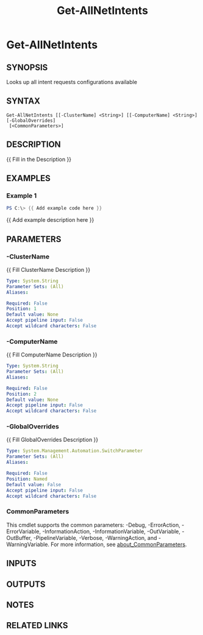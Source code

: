 ﻿---
external help file: NetworkAtc-help.xml
Module Name: NetworkATC
ms.date: 02/21/2024
online version: https://learn.microsoft.com/powershell/module/networkatc/get-allnetintents?view=windowsserver2025-ps&wt.mc_id=ps-gethelp
schema: 2.0.0
title: Get-AllNetIntents
---

# Get-AllNetIntents

## SYNOPSIS
Looks up all intent requests configurations available

## SYNTAX

```
Get-AllNetIntents [[-ClusterName] <String>] [[-ComputerName] <String>] [-GlobalOverrides]
 [<CommonParameters>]
```

## DESCRIPTION

{{ Fill in the Description }}

## EXAMPLES

### Example 1

```powershell
PS C:\> {{ Add example code here }}
```

{{ Add example description here }}

## PARAMETERS

### -ClusterName

{{ Fill ClusterName Description }}

```yaml
Type: System.String
Parameter Sets: (All)
Aliases:

Required: False
Position: 1
Default value: None
Accept pipeline input: False
Accept wildcard characters: False
```

### -ComputerName

{{ Fill ComputerName Description }}

```yaml
Type: System.String
Parameter Sets: (All)
Aliases:

Required: False
Position: 2
Default value: None
Accept pipeline input: False
Accept wildcard characters: False
```

### -GlobalOverrides

{{ Fill GlobalOverrides Description }}

```yaml
Type: System.Management.Automation.SwitchParameter
Parameter Sets: (All)
Aliases:

Required: False
Position: Named
Default value: False
Accept pipeline input: False
Accept wildcard characters: False
```

### CommonParameters

This cmdlet supports the common parameters: -Debug, -ErrorAction, -ErrorVariable,
-InformationAction, -InformationVariable, -OutVariable, -OutBuffer, -PipelineVariable, -Verbose,
-WarningAction, and -WarningVariable. For more information, see
[about_CommonParameters](http://go.microsoft.com/fwlink/?LinkID=113216).

## INPUTS

## OUTPUTS

## NOTES

## RELATED LINKS
